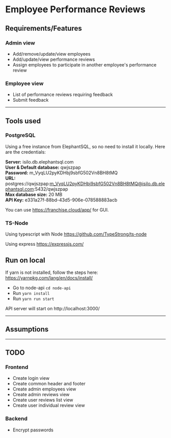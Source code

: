 # Employee Performance Reviews

## Requirements/Features

### Admin view
* Add/remove/update/view employees
* Add/update/view performance reviews
* Assign employees to participate in another employee's performance review

### Employee view
* List of performance reviews requiring feedback
* Submit feedback

***

## Tools used

### PostgreSQL

Using a free instance from ElephantSQL, so no need to install it locally. Here are the credentials:

**Server:**	isilo.db.elephantsql.com<br>
**User & Default database:**	qwjszpap<br>
**Password:**	m_VyqLU2pyKDHbj9sbfG502Vn8BH8tMQ<br>
**URL:**	postgres://qwjszpap:m_VyqLU2pyKDHbj9sbfG502Vn8BH8tMQ@isilo.db.elephantsql.com:5432/qwjszpap<br>
**Max database size:**	20 MB<br>
**API Key:** e331a27f-88bd-43d5-906e-078588883acb<br>

You can use https://franchise.cloud/app/ for GUI.

### TS-Node

Using typescript with Node
https://github.com/TypeStrong/ts-node

Using express
https://expressjs.com/

## Run on local

If yarn is not installed, follow the steps here: https://yarnpkg.com/lang/en/docs/install/<br>
* Go to node-api `cd node-api`
* Run `yarn install`
* Run `yarn run start`

API server will start on http://localhost:3000/

***

## Assumptions

***

## TODO

### Frontend
* Create login view
* Create common header and footer
* Create admin employees view
* Create admin reviews view
* Create user reviews list view
* Create user individual review view

### Backend
* Encrypt passwords